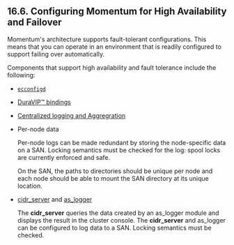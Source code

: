 ## 16.6. Configuring Momentum for High Availability and Failover

Momentum's architecture supports fault-tolerant configurations. This means that you can operate in an environment that is readily configured to support failing over automatically.

Components that support high availability and fault tolerance include the following:

*   [`ecconfigd`](conf.overview.php#conf.ecconfigd "15.1.3. Configuration Management (ecconfigd)")

*   [DuraVIP™ bindings](cluster.config.duravip.php "Chapter 27. DuraVIP™: IP Fail over")

*   [Centralized logging and Aggregration](log_aggregation.php "Chapter 26. Log Aggregation")

*   Per-node data

    Per-node logs can be made redundant by storing the node-specific data on a SAN. Locking semantics must be checked for the log: spool locks are currently enforced and safe.

    On the SAN, the paths to directories should be unique per node and each node should be able to mount the SAN directory at its unique location.

*   [cidr_server](cluster.cidr_server.php "Chapter 39. CIDR Server") and [as_logger](modules.as_logger.php "71.7. as_logger – Audit Series Logger")

    The **cidr_server** queries the data created by an as_logger module and displays the result in the cluster console. The **cidr_server** and as_logger can be configured to log data to a SAN. Locking semantics must be checked.
